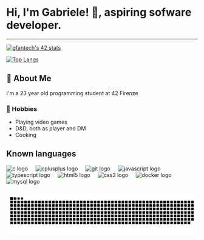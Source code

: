 # Hi, I'm Gabriele! 👋, aspiring sofware developer. </br>

---
[![gfantech's 42 stats](https://badge.mediaplus.ma/binary/gfantech?1337Badge=off&UM6P=off)](https://github.com/oakoudad/badge42)

[![Top Langs](https://github-readme-stats.vercel.app/api/top-langs/?username=gabzert&theme=github_dark&layout=compact)](https://github.com/anuraghazra/github-readme-stats)

## 🚀 About Me
I'm a 23 year old programming student at 42 Firenze

### 📅 Hobbies
* Playing video games
* D&D, both as player and DM
* Cooking


###

## Known languages

<div align="left">
  <img src="https://cdn.jsdelivr.net/gh/devicons/devicon/icons/c/c-original.svg" height="40" alt="c logo"  />
  <img width="12" />
  <img src="https://cdn.jsdelivr.net/gh/devicons/devicon/icons/cplusplus/cplusplus-original.svg" height="40" alt="cplusplus logo"  />
  <img width="12" />
  <img src="https://cdn.jsdelivr.net/gh/devicons/devicon/icons/git/git-original.svg" height="40" alt="git logo"  />
  <img width="12" />
  <img src="https://cdn.jsdelivr.net/gh/devicons/devicon/icons/javascript/javascript-original.svg" height="40" alt="javascript logo"  />
  <img width="12" />
  <img src="https://cdn.jsdelivr.net/gh/devicons/devicon/icons/typescript/typescript-original.svg" height="40" alt="typescript logo"  />
  <img width="12" />
  <img src="https://cdn.jsdelivr.net/gh/devicons/devicon/icons/html5/html5-original.svg" height="40" alt="html5 logo"  />
  <img width="12" />
  <img src="https://cdn.jsdelivr.net/gh/devicons/devicon/icons/css3/css3-original.svg" height="40" alt="css3 logo"  />
  <img width="12" />
  <img src="https://cdn.jsdelivr.net/gh/devicons/devicon/icons/docker/docker-original.svg" height="40" alt="docker logo"  />
  <img width="12" />
  <img src="https://cdn.jsdelivr.net/gh/devicons/devicon/icons/mysql/mysql-original.svg" height="40" alt="mysql logo"  />
</div>

###

<img src="https://raw.githubusercontent.com/Gabzert/Gabzert/output/snake.svg" alt="Snake animation" />

###

